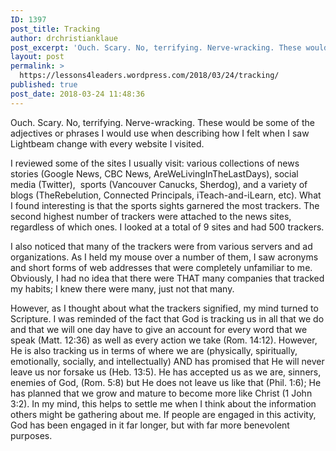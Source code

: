 ```yaml
---
ID: 1397
post_title: Tracking
author: drchristianklaue
post_excerpt: 'Ouch. Scary. No, terrifying. Nerve-wracking. These would be some of the adjectives or phrases I would use when describing how I felt when I saw Lightbeam change with every website I visited. I reviewed some of the sites I usually visit: various collections of news stories (Google News, CBC News, AreWeLivingInTheLastDays), social media (Twitter),&nbsp; sports &hellip; <a href="https://lessons4leaders.wordpress.com/2018/03/24/tracking/">Continue reading <span>Tracking</span></a>'
layout: post
permalink: >
  https://lessons4leaders.wordpress.com/2018/03/24/tracking/
published: true
post_date: 2018-03-24 11:48:36
---
```

Ouch. Scary. No, terrifying. Nerve-wracking. These would be some of the adjectives or phrases I would use when describing how I felt when I saw Lightbeam change with every website I visited.

I reviewed some of the sites I usually visit: various collections of news stories (Google News, CBC News, AreWeLivingInTheLastDays), social media (Twitter),  sports (Vancouver Canucks, Sherdog), and a variety of blogs (TheRebelution, Connected Principals, iTeach-and-iLearn, etc). What I found interesting is that the sports sights garnered the most trackers. The second highest number of trackers were attached to the news sites, regardless of which ones. I looked at a total of 9 sites and had 500 trackers.

I also noticed that many of the trackers were from various servers and ad organizations. As I held my mouse over a number of them, I saw acronyms and short forms of web addresses that were completely unfamiliar to me. Obviously, I had no idea that there were THAT many companies that tracked my habits; I knew there were many, just not that many.

However, as I thought about what the trackers signified, my mind turned to Scripture. I was reminded of the fact that God is tracking us in all that we do and that we will one day have to give an account for every word that we speak (Matt. 12:36) as well as every action we take (Rom. 14:12). However, He is also tracking us in terms of where we are (physically, spiritually, emotionally, socially, and intellectually) AND has promised that He will never leave us nor forsake us (Heb. 13:5). He has accepted us as we are, sinners, enemies of God, (Rom. 5:8) but He does not leave us like that (Phil. 1:6); He has planned that we grow and mature to become more like Christ (1 John 3:2). In my mind, this helps to settle me when I think about the information others might be gathering about me. If people are engaged in this activity, God has been engaged in it far longer, but with far more benevolent purposes.

&nbsp;